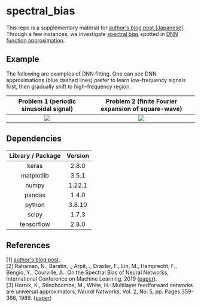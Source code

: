 ﻿# spectral_bias
This repo is a supplementary material for [author's blog post (Japanese)](https://qiita.com/ShotaDeguchi/items/86f7cceedccb4a29970c). Through a few instances, we investigate [spectral bias](https://arxiv.org/abs/1806.08734) spotted in [DNN function approximation](https://doi.org/10.1016/0893-6080(89)90020-8). 

## Example
The following are examples of DNN fitting. One can see DNN approximations (blue dashed lines) prefer to learn low-frequency signals first, then gradually shift to high-frequency region. 

|Problem 1 (periodic sinusoidal signal)|Problem 2 (finite Fourier expansion of square-wave)|
|:---:|:---:|
|<img src="https://user-images.githubusercontent.com/49257696/167547117-c0409a2f-8293-4c13-bbfd-ce9378d647bd.gif">|<img src="https://user-images.githubusercontent.com/49257696/167547128-52924d1f-70b1-4477-a159-73a656ab926c.gif">|

## Dependencies
|Library / Package|Version|
|:---:|:---:|
|keras|2.8.0|
|matplotlib|3.5.1|
|numpy|1.22.1|
|pandas|1.4.0|
|python|3.8.10|
|scipy|1.7.3|
|tensorflow|2.8.0|

## References
[1] [author's blog post](https://qiita.com/ShotaDeguchi/items/86f7cceedccb4a29970c). 
<br>
[2] Rahaman, N., Baratin, ., Arpit, ., Draxler, F., Lin, M., Hamprecht, F., Bengio, Y., Courville, A.: On the Spectral Bias of Neural Networks, International Conference on Machine Learning, 2019 ([paper](https://arxiv.org/abs/1806.08734)). 
<br>
[3] Hornik, K., Stinchcombe, M., White, H.: Multilayer feedforward networks are universal approximators, *Neural Networks*, Vol. 2, No. 5, pp. Pages 359-366, 1989. ([paper](https://doi.org/10.1016/0893-6080(89)90020-8))
